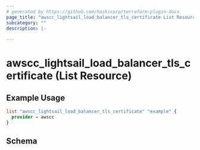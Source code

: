 ```yaml
---
# generated by https://github.com/hashicorp/terraform-plugin-docs
page_title: "awscc_lightsail_load_balancer_tls_certificate List Resource - terraform-provider-awscc"
subcategory: ""
description: |-
  
---
```


# awscc_lightsail_load_balancer_tls_certificate (List Resource)



## Example Usage

```terraform
list "awscc_lightsail_load_balancer_tls_certificate" "example" {
  provider = awscc
}
```

<!-- schema generated by tfplugindocs -->
## Schema
